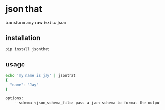 # json that

transform any raw text to json

## installation

```bash
pip install jsonthat
```

## usage

```bash
echo 'my name is jay' | jsonthat
{
  "name": "Jay"
}
```

```bash
options:
    --schema <json_schema_file> pass a json schema to format the output
```
